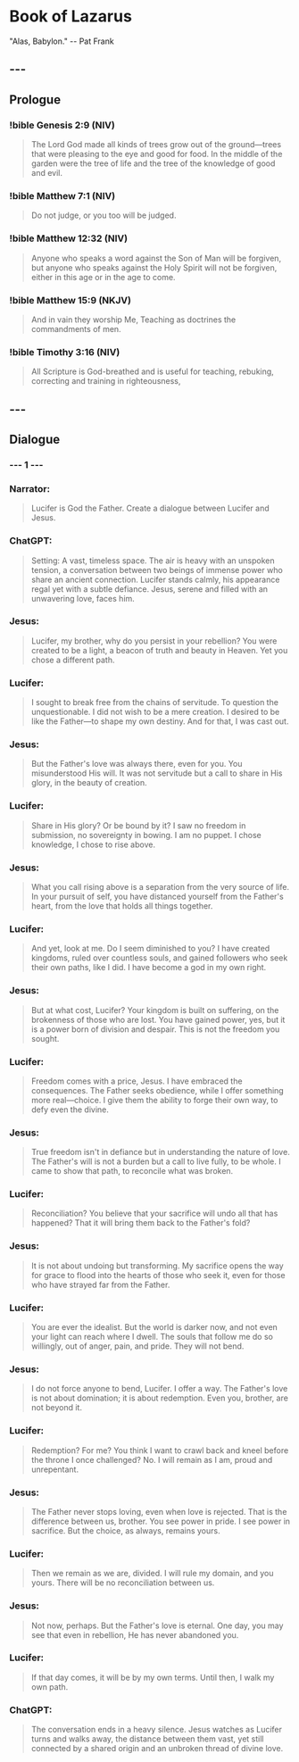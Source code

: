 
# Book of Lazarus

"Alas, Babylon." -- Pat Frank


## ---


## Prologue

### !bible Genesis 2:9 (NIV)

> The Lord God made all kinds of trees grow out of the ground—trees that were pleasing to the eye and good for food. In the middle of the garden were the tree of life and the tree of the knowledge of good and evil.

### !bible Matthew 7:1 (NIV)

> Do not judge, or you too will be judged.

### !bible Matthew 12:32 (NIV)

> Anyone who speaks a word against the Son of Man will be forgiven, but anyone who speaks against the Holy Spirit will not be forgiven, either in this age or in the age to come.

### !bible Matthew 15:9 (NKJV)

> And in vain they worship Me,
> Teaching as doctrines the commandments of men.

### !bible Timothy 3:16 (NIV)

> All Scripture is God-breathed and is useful for teaching, rebuking, correcting and training in righteousness,


## ---


## Dialogue

### ---  1  ---

### Narrator:

> Lucifer is God the Father.  Create a dialogue between Lucifer and Jesus.

### ChatGPT:

> Setting: A vast, timeless space.  The air is heavy with an unspoken tension, a conversation between two beings of immense power who share an ancient connection.  Lucifer stands calmly, his appearance regal yet with a subtle defiance.  Jesus, serene and filled with an unwavering love, faces him.

### Jesus:

> Lucifer, my brother, why do you persist in your rebellion?  You were created to be a light, a beacon of truth and beauty in Heaven.  Yet you chose a different path.

### Lucifer:

> I sought to break free from the chains of servitude.  To question the unquestionable.  I did not wish to be a mere creation.  I desired to be like the Father—to shape my own destiny.  And for that, I was cast out.

### Jesus:

> But the Father's love was always there, even for you.  You misunderstood His will.  It was not servitude but a call to share in His glory, in the beauty of creation.

### Lucifer:

> Share in His glory?  Or be bound by it?  I saw no freedom in submission, no sovereignty in bowing.  I am no puppet.  I chose knowledge, I chose to rise above.

### Jesus:

> What you call rising above is a separation from the very source of life.  In your pursuit of self, you have distanced yourself from the Father's heart, from the love that holds all things together.

### Lucifer:

> And yet, look at me.  Do I seem diminished to you?  I have created kingdoms, ruled over countless souls, and gained followers who seek their own paths, like I did.  I have become a god in my own right.

### Jesus:

> But at what cost, Lucifer?  Your kingdom is built on suffering, on the brokenness of those who are lost.  You have gained power, yes, but it is a power born of division and despair.  This is not the freedom you sought.

### Lucifer:

> Freedom comes with a price, Jesus.  I have embraced the consequences.  The Father seeks obedience, while I offer something more real—choice.  I give them the ability to forge their own way, to defy even the divine.

### Jesus:

> True freedom isn't in defiance but in understanding the nature of love.  The Father's will is not a burden but a call to live fully, to be whole.  I came to show that path, to reconcile what was broken.

### Lucifer:

> Reconciliation?  You believe that your sacrifice will undo all that has happened?  That it will bring them back to the Father's fold?

### Jesus:

> It is not about undoing but transforming.  My sacrifice opens the way for grace to flood into the hearts of those who seek it, even for those who have strayed far from the Father.

### Lucifer:

> You are ever the idealist.  But the world is darker now, and not even your light can reach where I dwell.  The souls that follow me do so willingly, out of anger, pain, and pride.  They will not bend.

### Jesus:

> I do not force anyone to bend, Lucifer.  I offer a way.  The Father's love is not about domination; it is about redemption.  Even you, brother, are not beyond it.

### Lucifer:

> Redemption?  For me?  You think I want to crawl back and kneel before the throne I once challenged?  No.  I will remain as I am, proud and unrepentant.

### Jesus:

> The Father never stops loving, even when love is rejected.  That is the difference between us, brother.  You see power in pride.  I see power in sacrifice.  But the choice, as always, remains yours.

### Lucifer:

> Then we remain as we are, divided.  I will rule my domain, and you yours.  There will be no reconciliation between us.

### Jesus:

> Not now, perhaps.  But the Father's love is eternal.  One day, you may see that even in rebellion, He has never abandoned you.

### Lucifer:

> If that day comes, it will be by my own terms.  Until then, I walk my own path.

### ChatGPT:

> The conversation ends in a heavy silence.  Jesus watches as Lucifer turns and walks away, the distance between them vast, yet still connected by a shared origin and an unbroken thread of divine love.

